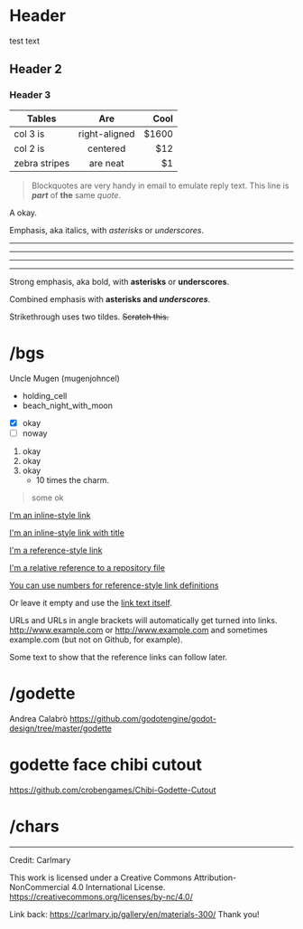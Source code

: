 # Header
test text

## Header 2
### Header 3

| Tables        | Are           | Cool  |
| ------------- |:-------------:| -----:|
| col 3 is      | right-aligned | $1600 |
| col 2 is      | centered      |   $12 |
| zebra stripes | are neat      |    $1 |

> Blockquotes are very handy in email to emulate reply text.
> This line is ***part*** of **the** same *quote*.

A <!-- comment is here --> okay.

Emphasis, aka italics, with *asterisks* or _underscores_.

---

- - -

***

* * *

Strong emphasis, aka bold, with **asterisks** or __underscores__.

Combined emphasis with **asterisks and _underscores_**.

Strikethrough uses two tildes. ~~Scratch this.~~

# /bgs
Uncle Mugen (mugenjohncel)
- holding_cell
- beach_night_with_moon
- [x] okay
- [ ] noway

1. okay
2. okay
3. okay
	- 10 times the charm.

> some <html> ok

[I'm an inline-style link](https://www.google.com)

[I'm an inline-style link with title](https://www.google.com "Google's Homepage")

[I'm a reference-style link][Arbitrary case-insensitive reference text]

[I'm a relative reference to a repository file](../blob/master/LICENSE)

[You can use numbers for reference-style link definitions][1]

Or leave it empty and use the [link text itself].

URLs and URLs in angle brackets will automatically get turned into links. 
http://www.example.com or <http://www.example.com> and sometimes 
example.com (but not on Github, for example).

Some text to show that the reference links can follow later.

[arbitrary case-insensitive reference text]: https://www.mozilla.org
[1]: http://slashdot.org
[link text itself]: http://www.reddit.com

# /godette
Andrea Calabrò
https://github.com/godotengine/godot-design/tree/master/godette

# godette face chibi cutout
https://github.com/crobengames/Chibi-Godette-Cutout

# /chars

---

Credit: Carlmary

This work is licensed under a Creative Commons Attribution-NonCommercial 4.0 International License.
https://creativecommons.org/licenses/by-nc/4.0/

Link back: https://carlmary.jp/gallery/en/materials-300/
Thank you!
